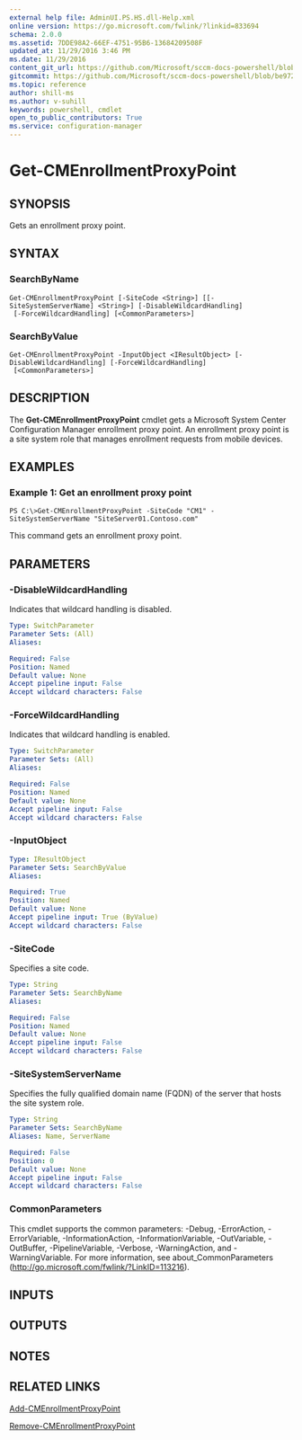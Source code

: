 ```yaml
---
external help file: AdminUI.PS.HS.dll-Help.xml
online version: https://go.microsoft.com/fwlink/?linkid=833694
schema: 2.0.0
ms.assetid: 7DDE98A2-66EF-4751-95B6-13684209508F
updated_at: 11/29/2016 3:46 PM
ms.date: 11/29/2016
content_git_url: https://github.com/Microsoft/sccm-docs-powershell/blob/master/sccm-cmdlets/ConfigurationManager/vlatest/Get-CMEnrollmentProxyPoint.md
gitcommit: https://github.com/Microsoft/sccm-docs-powershell/blob/be9723fe908914c0e1ed2689b3ffaa3b56f1b53b/sccm-cmdlets/ConfigurationManager/vlatest/Get-CMEnrollmentProxyPoint.md
ms.topic: reference
author: shill-ms
ms.author: v-suhill
keywords: powershell, cmdlet
open_to_public_contributors: True
ms.service: configuration-manager
---
```


# Get-CMEnrollmentProxyPoint

## SYNOPSIS
Gets an enrollment proxy point.

## SYNTAX

### SearchByName
```
Get-CMEnrollmentProxyPoint [-SiteCode <String>] [[-SiteSystemServerName] <String>] [-DisableWildcardHandling]
 [-ForceWildcardHandling] [<CommonParameters>]
```

### SearchByValue
```
Get-CMEnrollmentProxyPoint -InputObject <IResultObject> [-DisableWildcardHandling] [-ForceWildcardHandling]
 [<CommonParameters>]
```

## DESCRIPTION
The **Get-CMEnrollmentProxyPoint** cmdlet gets a Microsoft System Center Configuration Manager enrollment proxy point.
An enrollment proxy point is a site system role that manages enrollment requests from mobile devices.

## EXAMPLES

### Example 1: Get an enrollment proxy point
```
PS C:\>Get-CMEnrollmentProxyPoint -SiteCode "CM1" -SiteSystemServerName "SiteServer01.Contoso.com"
```

This command gets an enrollment proxy point.

## PARAMETERS

### -DisableWildcardHandling
Indicates that wildcard handling is disabled.

```yaml
Type: SwitchParameter
Parameter Sets: (All)
Aliases: 

Required: False
Position: Named
Default value: None
Accept pipeline input: False
Accept wildcard characters: False
```

### -ForceWildcardHandling
Indicates that wildcard handling is enabled.

```yaml
Type: SwitchParameter
Parameter Sets: (All)
Aliases: 

Required: False
Position: Named
Default value: None
Accept pipeline input: False
Accept wildcard characters: False
```

### -InputObject


```yaml
Type: IResultObject
Parameter Sets: SearchByValue
Aliases: 

Required: True
Position: Named
Default value: None
Accept pipeline input: True (ByValue)
Accept wildcard characters: False
```

### -SiteCode
Specifies a site code.

```yaml
Type: String
Parameter Sets: SearchByName
Aliases: 

Required: False
Position: Named
Default value: None
Accept pipeline input: False
Accept wildcard characters: False
```

### -SiteSystemServerName
Specifies the fully qualified domain name (FQDN) of the server that hosts the site system role.

```yaml
Type: String
Parameter Sets: SearchByName
Aliases: Name, ServerName

Required: False
Position: 0
Default value: None
Accept pipeline input: False
Accept wildcard characters: False
```

### CommonParameters
This cmdlet supports the common parameters: -Debug, -ErrorAction, -ErrorVariable, -InformationAction, -InformationVariable, -OutVariable, -OutBuffer, -PipelineVariable, -Verbose, -WarningAction, and -WarningVariable. For more information, see about_CommonParameters (http://go.microsoft.com/fwlink/?LinkID=113216).

## INPUTS

## OUTPUTS

## NOTES

## RELATED LINKS

[Add-CMEnrollmentProxyPoint](xref:ConfigurationManager/vlatest/Add-CMEnrollmentProxyPoint.md)

[Remove-CMEnrollmentProxyPoint](xref:ConfigurationManager/vlatest/Remove-CMEnrollmentProxyPoint.md)


